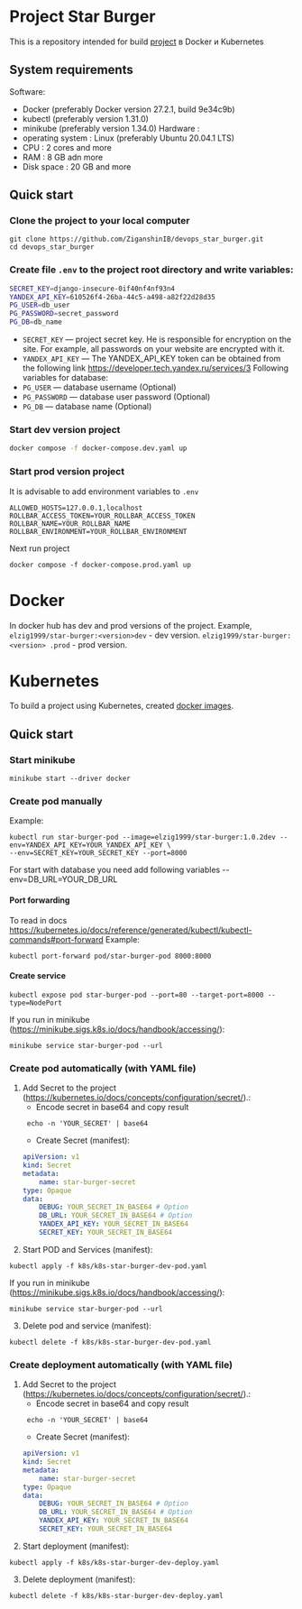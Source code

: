 # Project Star Burger 
This is a repository intended for build  [project](https://github.com/ZiganshinIB/star-burger-dvmn) в Docker и Kubernetes
## System requirements 
Software:
- Docker (preferably Docker version 27.2.1, build 9e34c9b)
- kubectl (preferably version 1.31.0)
- minikube (preferably version 1.34.0)
Hardware :
- operating system : Linux (preferably Ubuntu 20.04.1 LTS)
- CPU : 2 cores and more
- RAM : 8 GB adn more
- Disk space : 20 GB and more
## Quick start
### Clone the project to your local computer
```shell
git clone https://github.com/ZiganshinIB/devops_star_burger.git
cd devops_star_burger
```
### Create file `.env`  to the project root directory and write variables:
```bash
SECRET_KEY=django-insecure-0if40nf4nf93n4
YANDEX_API_KEY=610526f4-26ba-44c5-a498-a82f22d28d35
PG_USER=db_user
PG_PASSWORD=secret_password
PG_DB=db_name

```
- `SECRET_KEY` — project secret key. He is responsible for encryption on the site. For example, all passwords on your website are encrypted with it.
- `YANDEX_API_KEY` — The YANDEX_API_KEY token can be obtained from the following link https://developer.tech.yandex.ru/services/3
Following variables for database:
- `PG_USER` — database username (Optional)
- `PG_PASSWORD` — database user password (Optional)
- `PG_DB` — database name (Optional)
### Start dev version project
```bash
docker compose -f docker-compose.dev.yaml up 
```

### Start prod version project
It is advisable to add environment variables to `.env`
```
ALLOWED_HOSTS=127.0.0.1,localhost
ROLLBAR_ACCESS_TOKEN=YOUR_ROLLBAR_ACCESS_TOKEN
ROLLBAR_NAME=YOUR_ROLLBAR_NAME
ROLLBAR_ENVIRONMENT=YOUR_ROLLBAR_ENVIRONMENT
```
Next run project
```shell
docker compose -f docker-compose.prod.yaml up
```

# Docker
In docker hub has dev and prod versions of the project.
Example, `elzig1999/star-burger:<version>dev` - dev version.
`elzig1999/star-burger:<version> .prod` - prod version.

# Kubernetes 
To build a project using Kubernetes, created [docker images](https://hub.docker.com/r/elzig1999/star-burger/tags).
## Quick start
### Start minikube
```shell
minikube start --driver docker
```
### Create pod manually
Example:
```shell
kubectl run star-burger-pod --image=elzig1999/star-burger:1.0.2dev --env=YANDEX_API_KEY=YOUR_YANDEX_API_KEY \
--env=SECRET_KEY=YOUR_SECRET_KEY --port=8000 
```
For start with database you need add following variables --env=DB_URL=YOUR_DB_URL
#### Port forwarding
To read in docs https://kubernetes.io/docs/reference/generated/kubectl/kubectl-commands#port-forward
Example:
```shell
kubectl port-forward pod/star-burger-pod 8000:8000
```
#### Create service
```shell
kubectl expose pod star-burger-pod --port=80 --target-port=8000 --type=NodePort
```
If you run in minikube (https://minikube.sigs.k8s.io/docs/handbook/accessing/):
```shell
minikube service star-burger-pod --url
```
### Create pod automatically (with YAML file)
1. Add Secret to the project (https://kubernetes.io/docs/concepts/configuration/secret/).:
   * Encode secret in base64 and copy result
   ```shell
    echo -n 'YOUR_SECRET' | base64 
    ```
   * Create Secret (manifest):
    ```yaml 
    apiVersion: v1
    kind: Secret
    metadata:
        name: star-burger-secret
    type: Opaque
    data:
        DEBUG: YOUR_SECRET_IN_BASE64 # Option
        DB_URL: YOUR_SECRET_IN_BASE64 # Option
        YANDEX_API_KEY: YOUR_SECRET_IN_BASE64
        SECRET_KEY: YOUR_SECRET_IN_BASE64
    ```
2. Start POD and Services (manifest):
```shell
kubectl apply -f k8s/k8s-star-burger-dev-pod.yaml
```
If you run in minikube (https://minikube.sigs.k8s.io/docs/handbook/accessing/):
```shell
minikube service star-burger-pod --url
```
3. Delete pod and service (manifest):
```shell
kubectl delete -f k8s/k8s-star-burger-dev-pod.yaml
```
### Create deployment automatically (with YAML file)
1. Add Secret to the project (https://kubernetes.io/docs/concepts/configuration/secret/).:
   * Encode secret in base64 and copy result
   ```shell
    echo -n 'YOUR_SECRET' | base64 
    ```
   * Create Secret (manifest):
    ```yaml 
    apiVersion: v1
    kind: Secret
    metadata:
        name: star-burger-secret
    type: Opaque
    data:
        DEBUG: YOUR_SECRET_IN_BASE64 # Option
        DB_URL: YOUR_SECRET_IN_BASE64 # Option
        YANDEX_API_KEY: YOUR_SECRET_IN_BASE64
        SECRET_KEY: YOUR_SECRET_IN_BASE64
    ```
2. Start deployment (manifest):
```shell
kubectl apply -f k8s/k8s-star-burger-dev-deploy.yaml
```
3. Delete deployment (manifest):
```shell
kubectl delete -f k8s/k8s-star-burger-dev-deploy.yaml
```

